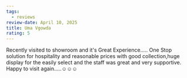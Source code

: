 ```yaml
---
tags:
  - reviews
review-date: April 10, 2025
title: Uma Vgowda
rating: 5
---
```

Recently visited to showroom and it's Great Experience..... One Stop solution for hospitality and reasonable prices with good collection,huge display for the easily select and the staff was great and very supportive.
Happy to visit again.....☺️☺️☺️
